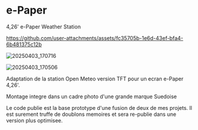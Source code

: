 # e-Paper
4,26'  e-Paper  Weather Station


https://github.com/user-attachments/assets/fc35705b-1e6d-43ef-bfa4-6b481375c12b

![20250403_170716](https://github.com/user-attachments/assets/45c2fbd8-6d54-439d-b04d-2ebe3b0a5178)


![20250403_170506](https://github.com/user-attachments/assets/31166e1a-88a2-40b0-8aa5-4a55e104ecf9)


Adaptation de la station Open Meteo version TFT pour un ecran e-Paper 4,26'.

Montage integre dans un cadre photo d'une grande marque Suedoise

Le code publie est la base prototype d'une fusion de deux de mes projets.
Il est surement truffe de doublons memoires et sera re-publie dans une version plus optimisee.




